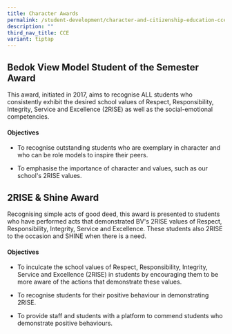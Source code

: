 ```yaml
---
title: Character Awards
permalink: /student-development/character-and-citizenship-education-cce/character-awards/
description: ""
third_nav_title: CCE
variant: tiptap
---
```

<h2>Bedok View Model Student of the Semester Award</h2>
<p>This award, initiated in 2017, aims to recognise ALL students who consistently
exhibit the desired school values of Respect, Responsibility, Integrity,
Service and Excellence (2RISE) as well as the social-emotional competencies.</p>
<h4>Objectives</h4>
<ul data-tight="true" class="tight">
<li>
<p>To recognise outstanding students who are exemplary in character and who
can be role models to inspire their peers.</p>
</li>
<li>
<p>To emphasise the importance of character and values, such as our school's
2RISE values.</p>
</li>
</ul>
<h2>2RISE &amp; Shine Award</h2>
<p>Recognising simple acts of good deed, this award is presented to students
who have performed acts that demonstrated BV's 2RISE values of Respect,
Responsibility, Integrity, Service and Excellence. These students also
2RISE to the occasion and SHINE when there is a need.</p>
<h4>Objectives</h4>
<ul data-tight="true" class="tight">
<li>
<p>To inculcate the school values of Respect, Responsibility, Integrity,
Service and Excellence (2RISE) in students by encouraging them to be more
aware of the actions that demonstrate these values.</p>
</li>
<li>
<p>To recognise students for their positive behaviour in demonstrating 2RISE.</p>
</li>
<li>
<p>To provide staff and students with a platform to commend students who
demonstrate positive behaviours.</p>
</li>
</ul>
<p></p>